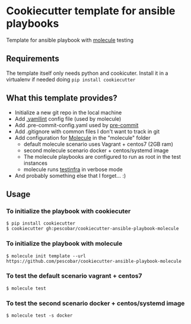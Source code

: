 # Cookiecutter template for ansible playbooks

Template for ansible playbook with [molecule](https://molecule.readthedocs.io/en/latest/) testing

## Requirements

The template itself only needs python and cookicuter. Install it in a virtualenv if needed doing `pip install cookiecutter`

## What this template provides?

* Initialize a new git repo in the local machine
* Add [.yamllint](https://github.com/adrienverge/yamllint) config file (used by molecule)
* Add .pre-commit-config.yaml used by [pre-commit](http://pre-commit.com/)
* Add .gitignore with common files I don't want to track in git
* Add configuration for [Molecule](http://molecule.readthedocs.io) in the "molecule" folder
  * default molecule scenario uses Vagrant + centos7 (2GB ram)
  * second molecule scenario docker + centos/systemd image
  * The molecule playbooks are configured to run as root in the test instances
  * molecule runs [testinfra](https://testinfra.readthedocs.io) in verbose mode
* And probably something else that I forget... :)

## Usage

### To initialize the playbook with cookiecuter
```
$ pip install cookiecutter
$ cookiecutter gh:pescobar/cookiecutter-ansible-playbook-molecule
```

### To initialize the playbook with molecule

```
$ molecule init template --url https://github.com/pescobar/cookiecutter-ansible-playbook-molecule
```

### To test the default scenario vagrant + centos7
```
$ molecule test
```

### To test the second scenario docker + centos/systemd image
```
$ molecule test -s docker
```
